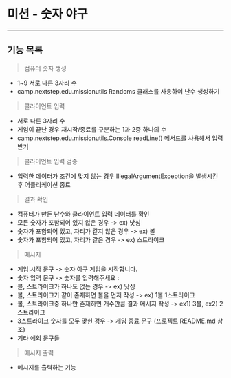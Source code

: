  # 미션 - 숫자 야구

-----------------------------------------------------------------------------------------------------------------------------

## 기능 목록
> 컴퓨터 숫자 생성
  - 1~9 서로 다른 3자리 수
  - camp.nextstep.edu.missionutils Randoms 클래스를 사용하여 난수 생성하기
> 클라이언트 입력
  - 서로 다른 3자리 수
  - 게임이 끝난 경우 재시작/종료를 구분하는 1과 2중 하나의 수
  - camp.nextstep.edu.missionutils.Console readLine() 메서드를 사용해서 입력받기
> 클라이언트 입력 검증
  - 입력한 데이터가 조건에 맞지 않는 경우 IllegalArgumentException을 발생시킨 후 어플리케이션 종료
> 결과 확인
  - 컴퓨터가 만든 난수와 클라이언트 입력 데이터를 확인
  - 모든 숫자가 포함되어 있지 않은 경우 -> ex) 낫싱
  - 숫자가 포함되어 있고, 자리가 같지 않은 경우 -> ex) 볼
  - 숫자가 포함되어 있고, 자리가 같은 경우 -> ex) 스트라이크
> 메시지
  - 게임 시작 문구 -> 숫자 야구 게임을 시작합니다.
  - 숫자 입력 문구 -> 숫자를 입력해주세요 : 
  - 볼, 스트라이크가 하나도 없는 경우 -> ex) 낫싱
  - 볼, 스트라이크가 같이 존재하면 볼을 먼저 작성 -> ex) 1볼 1스트라이크
  - 볼, 스트라이크중 하나만 존재하면 개수만큼 결과 메시지 작성 -> ex1) 3볼, ex2) 2스트라이크
  - 3스트라이크 숫자를 모두 맞힌 경우 -> 게임 종료 문구 (프로젝트 README.md 참조)
  - 기타 예외 문구들
> 메시지 출력
  - 메시지를 출력하는 기능

